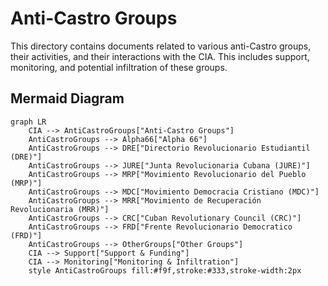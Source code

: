 # Anti-Castro Groups

This directory contains documents related to various anti-Castro groups, their activities, and their interactions with the CIA. This includes support, monitoring, and potential infiltration of these groups.

## Mermaid Diagram

```mermaid
graph LR
    CIA --> AntiCastroGroups["Anti-Castro Groups"]
    AntiCastroGroups --> Alpha66["Alpha 66"]
    AntiCastroGroups --> DRE["Directorio Revolucionario Estudiantil (DRE)"]
    AntiCastroGroups --> JURE["Junta Revolucionaria Cubana (JURE)"]
    AntiCastroGroups --> MRP["Movimiento Revolucionario del Pueblo (MRP)"]
    AntiCastroGroups --> MDC["Movimiento Democracia Cristiano (MDC)"]
    AntiCastroGroups --> MRR["Movimiento de Recuperación Revolucionaria (MRR)"]
    AntiCastroGroups --> CRC["Cuban Revolutionary Council (CRC)"]
    AntiCastroGroups --> FRD["Frente Revolucionario Democratico (FRD)"]
    AntiCastroGroups --> OtherGroups["Other Groups"]
    CIA --> Support["Support & Funding"]
    CIA --> Monitoring["Monitoring & Infiltration"]
    style AntiCastroGroups fill:#f9f,stroke:#333,stroke-width:2px
```

